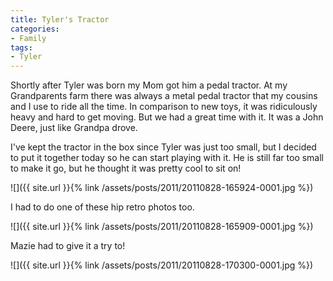 ```yaml
---
title: Tyler's Tractor
categories:
- Family
tags:
- Tyler
---
```


Shortly after Tyler was born my Mom got him a pedal tractor. At my Grandparents farm there was always a metal pedal tractor that my cousins and I use to ride all the time. In comparison to new toys, it was ridiculously heavy and hard to get moving. But we had a great time with it. It was a John Deere, just like Grandpa drove.

I've kept the tractor in the box since Tyler was just too small, but I decided to put it together today so he can start playing with it. He is still far too small to make it go, but he thought it was pretty cool to sit on!

![]({{ site.url }}{% link /assets/posts/2011/20110828-165924-0001.jpg %})

I had to do one of these hip retro photos too.

![]({{ site.url }}{% link /assets/posts/2011/20110828-165909-0001.jpg %})

Mazie had to give it a try to!

![]({{ site.url }}{% link /assets/posts/2011/20110828-170300-0001.jpg %})
